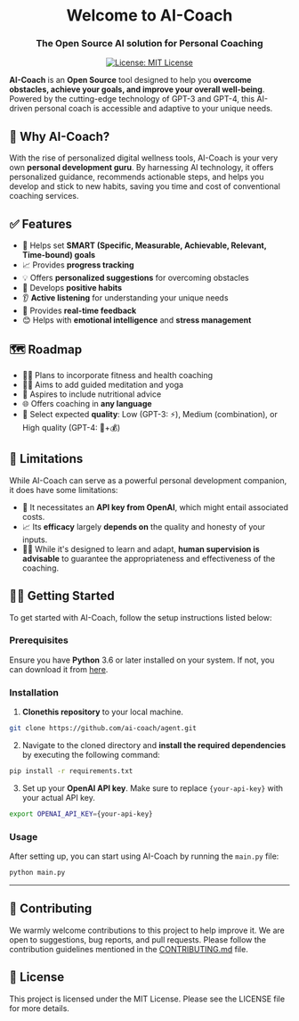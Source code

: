 <h1 align="center">Welcome to AI-Coach</h1>
<h3 align="center">The Open Source AI solution for Personal Coaching</h3>
<p align="center">
  <a href="https://opensource.org/licenses/MIT" target="_blank">
    <img alt="License: MIT License" src="https://img.shields.io/badge/License-MIT License-yellow.svg" />
  </a>
</p>

**AI-Coach** is an **Open Source** tool designed to help you **overcome obstacles, achieve your goals, and improve your overall well-being**. Powered by the cutting-edge technology of GPT-3 and GPT-4, this AI-driven personal coach is accessible and adaptive to your unique needs.


## 🤖 Why AI-Coach?

With the rise of personalized digital wellness tools, AI-Coach is your very own **personal development guru**. By harnessing AI technology, it offers personalized guidance, recommends actionable steps, and helps you develop and stick to new habits, saving you time and cost of conventional coaching services. 

## ✅ Features

- 🎯 Helps set **SMART (Specific, Measurable, Achievable, Relevant, Time-bound) goals**
- 📈 Provides **progress tracking**
- 💡 Offers **personalized suggestions** for overcoming obstacles
- 🧠 Develops **positive habits**
- 👂 **Active listening** for understanding your unique needs
- 💬 Provides **real-time feedback**
- 😊 Helps with **emotional intelligence** and **stress management**

## 🗺️ Roadmap
- 🏋️‍♀️ Plans to incorporate fitness and health coaching
- 🧘‍♂️ Aims to add guided meditation and yoga
- 🥗 Aspires to include nutritional advice
- 🌐 Offers coaching in **any language**
- 🤖 Select expected **quality**: Low (GPT-3: ⚡️), Medium (combination), or High quality (GPT-4: 🐢+💰)


## 🛑 Limitations

While AI-Coach can serve as a powerful personal development companion, it does have some limitations:

- 🔑 It necessitates an **API key from OpenAI**, which might entail associated costs.
- 📈 Its **efficacy** largely **depends on** the quality and honesty of your inputs.
- 🧑‍💻 While it's designed to learn and adapt, **human supervision is advisable** to guarantee the appropriateness and effectiveness of the coaching.

## 🙌🏼 Getting Started

To get started with AI-Coach, follow the setup instructions listed below:

### Prerequisites

Ensure you have **Python** 3.6 or later installed on your system. If not, you can download it from [here](https://www.python.org/downloads/).

### Installation

1. **Clonethis repository** to your local machine.

```bash
git clone https://github.com/ai-coach/agent.git
```

2. Navigate to the cloned directory and **install the required dependencies** by executing the following command:

```bash
pip install -r requirements.txt
```

3. Set up your **OpenAI API key**. Make sure to replace `{your-api-key}` with your actual API key.

```bash
export OPENAI_API_KEY={your-api-key}
```

### Usage

After setting up, you can start using AI-Coach by running the `main.py` file:

```bash
python main.py
```

---

## 🤝 Contributing

We warmly welcome contributions to this project to help improve it. We are open to suggestions, bug reports, and pull requests. Please follow the contribution guidelines mentioned in the [CONTRIBUTING.md](https://github.com/ai-coach/agent/CONTRIBUTING.md) file.

## 📝 License

This project is licensed under the MIT License. Please see the LICENSE file for more details.